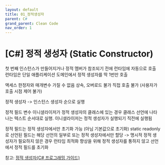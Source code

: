 ```yaml
---
layout: default
title: 01_정적생성자
parent: C#
grand_parent: Clean Code
nav_order: 1
---
```


# [C#] 정적 생성자 (Static Constructor)


첫 번째 인스턴스가 만들어지거나 정적 멤버가 참조되기 전에 런타임에 자동으로 호출
런타임은 단일 애플리케이션 도메인에서 정적 생성자를 딱 1번만 호출


액세스 한정자와 매개변수 가질 수 없음
상속, 오버로드 불가
직접 호출 불가 (사용자가 호출 시점 제어 불가)


정적 생성자 -> 인스턴스 생성자 순으로 실행


정적 필드 변수 이니셜라이저가 정적 생성자의 클래스에 있는 경우 클래스 선언에 나타나는 텍스트 순서대로 실행.
이니셜라이저는 정적 생성자가 실행되기 직전에 실행됨


정적 필드는 정적 생성자에서만 초기화 가능 (아님 기본값으로 초기화)
static readonly로 선언된 필드는 해당 선언의 일부로 또는 정적 생성자에서만 할당
-> 명시적 정적 생성자가 필요하지 않은 경우 런타임 최적화 향상을 위해 정적 생성자를 통하지 않고 선언에서 정적 필드를 초기화




참고: [정적 생성자(C# 프로그래밍 가이드)](https://learn.microsoft.com/ko-kr/dotnet/csharp/programming-guide/classes-and-structs/static-constructors)
